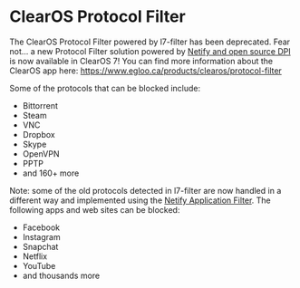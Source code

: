 # ClearOS Protocol Filter
The ClearOS Protocol Filter powered by l7-filter has been deprecated.  Fear not... a new Protocol Filter solution powered by [Netify and open source DPI](https://www.netify.ai/resources/developer/netifyd) is now available in ClearOS 7!  You can find more information about the ClearOS app here: https://www.egloo.ca/products/clearos/protocol-filter

Some of the protocols that can be blocked include:
- Bittorrent
- Steam
- VNC
- Dropbox
- Skype
- OpenVPN
- PPTP
- and 160+ more

Note: some of the old protocols detected in l7-filter are now handled in a different way and implemented using the [Netify Application Filter](https://www.egloo.ca/products/clearos/application-filter).  The following apps and web sites can be blocked:
- Facebook
- Instagram
- Snapchat
- Netflix
- YouTube
- and thousands more
